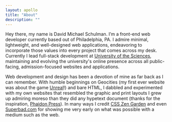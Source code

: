 ```yaml
---
layout: apollo
title: "About"
description: ""
---
```


Hey there, my name is David Michael Schulman. I’m a front-end web developer currently based out of Philadelphia, PA. I admire minimal, lightweight, and well-designed web applications, endeavoring to incorporate those values into every project that comes across my desk. Currently I lead full-stack development at [University of the Sciences](https://www.usciences.edu/index.html), maintaining and evolving the university's online presence across all public-facing, admission-focused websites and applications.

Web development and design has been a devotion of mine as far back as I can remember. With humble beginnings on Geocities (my first ever website was about the game [Unreal](https://en.wikipedia.org/wiki/Unreal_(1998_video_game))!) and bare HTML, I dabbled and experimented with my own websites that resembled the graphic and print layouts I grew up admiring moreso than they did any hypetext document (thanks for the inspiration, [Phaidon Press](https://en.wikipedia.org/wiki/Phaidon_Press)). In many ways I credit [CSS Zen Garden](http://csszengarden.com/) and even [Superbad.com](http://superbad.com/) for showing me very early on what was possible with a medium such as the web.

<!-- ## My background

Being an early adopter of the roll-your-own blogging platform [WordPress](https://en.wikipedia.org/wiki/WordPress), I stood up my first LAMP stack in 2005 which allowed me to cut my teeth on a new framework involving PHP and MySQL.

lived-in: "Philadelphia PA, Santa Monica CA, London England, Ithaca NY"
current-read: "The Secret History of Mac Gaming"
current-read-url: "https://unbound.com/books/macgaming/"
current-site: "Dare to be Different"
current-site-url: "http://thekey.xpn.org/2017/02/07/dare-different-importance-phillys-wdre-20-years-later/"
current-show: "Get Me Roger Stone"
current-show-url: "https://www.imdb.com/title/tt6714534/"
current-song: "The Midnight Hour"
current-song-url: "https://www.youtube.com/watch?v=0EaKiQ1WGAk&list=PLJLCTosMQk1DNOkdGKyrlsXQkLBE8CguO"

<div class="flexi-row">
	<div class="three">
		<h3>I enjoy...</h3>
		<ul>
			<li>electronic music</li>
			<li>Linux</li>
			<li>biking</li>
			<li>synthesizers</li>
			<li>DIY electronics</li>
			<li>cooking</li>
			<li>camping</li>
			<li>traveling</li>
		</ul>
	</div>
	<div class="three">
		<h3>I have lived in...</h3>
		<ul>
			<li><i class="fas fa-home fa-fw"></i> Philadelphia, PA</li>
			<li><i class="fas fa-sun fa-fw"></i> Santa Monica, CA</li>
			<li><i class="fas fa-umbrella fa-fw"></i> London, England</li>
			<li><i class="fas fa-tree fa-fw"></i> Ithaca, NY</li>
		</ul>
	</div>
	<div class="three">
	<h3>I am currently...</h3>
		<ul>
			<li><i class="fas fa-book fa-fw"></i> <a href="https://unbound.com/books/macgaming/" target="_blank" title="The Secret History of Mac Gaming">The Secret History of Mac Gaming</a></li>
			<li><i class="fas fa-laptop fa-fw"></i> <a href="https://solar.lowtechmagazine.com" target="_blank" title="LOW←TECH MAGAZINE">LOW←TECH MAGAZINE</a></li>
			<li><i class="fas fa-compact-disc fa-fw"></i> <a href="https://www.youtube.com/watch?v=0EaKiQ1WGAk&list=PLJLCTosMQk1DNOkdGKyrlsXQkLBE8CguO" target="_blank" title="The Midnight Hour">The Midnight Hour</a></li>
			<li><i class="fas fa-film fa-fw"></i> <a href="https://www.imdb.com/title/tt6714534/" target="_blank" title="Get Me Roger Stone">Get Me Roger Stone</a></li>
		</ul>
	</div>
</div>
<div class="clear"></div>

## About this site

## You can also find me...
-->

